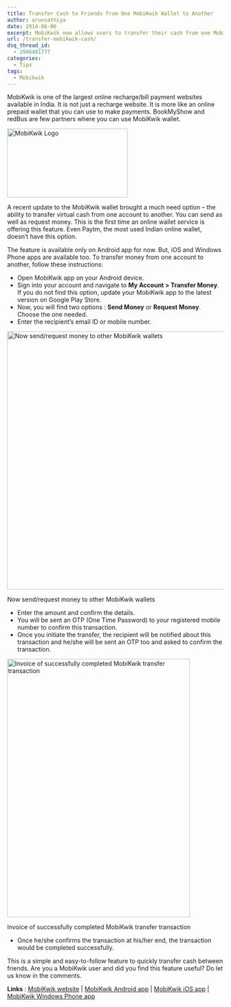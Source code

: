 ```yaml
---
title: Transfer Cash to Friends from One MobiKwik Wallet to Another
author: arunsathiya
date: 2014-06-06
excerpt: MobiKwik now allows users to transfer their cash from one MobiKwik wallet to another MobiKwik wallet with ease. This feature is available only on Android.
url: /transfer-mobikwik-cash/
dsq_thread_id:
  - 2946481777
categories:
  - Tips
tags:
  - Mobikwik
---
```

MobiKwik is one of the largest online recharge/bill payment websites available in India. It is not just a recharge website. It is more like an online prepaid wallet that you can use to make payments. BookMyShow and redBus are few partners where you can use MobiKwik wallet.

[<img class="aligncenter size-full wp-image-80711" src="http://cdn.devilsworkshop.org/files/2014/06/MobiKwik-Logo.jpg" alt="MobiKwik Logo" width="280" height="160" />][1]

A recent update to the MobiKwik wallet brought a much need option &#8211; the ability to transfer virtual cash from one account to another. You can send as well as request money. This is the first time an online wallet service is offering this feature. Even Paytm, the most used Indian online wallet, doesn&#8217;t have this option.

The feature is available only on Android app for now. But, iOS and Windows Phone apps are available too. To transfer money from one account to another, follow these instructions:

  * Open MobiKwik app on your Android device.
  * Sign into your account and navigate to **My Account > Transfer Money**. If you do not find this option, update your MobiKwik app to the latest version on Google Play Store.
  * Now, you will find two options : **Send Money** or **Request Money**. Choose the one needed.
  * Enter the recipient&#8217;s email ID or mobile number.<figure id="attachment_80709" style="width: 508px;" class="wp-caption aligncenter">

[<img class="size-medium wp-image-80709" src="http://cdn.devilsworkshop.org/files/2014/06/MobiKwik-app-now-allows-you-to-send-or-request-money-508x600.png" alt="Now send/request money to other MobiKwik wallets" width="508" height="600" />][2]<figcaption class="wp-caption-text">Now send/request money to other MobiKwik wallets</figcaption></figure> 

  * Enter the amount and confirm the details.
  * You will be sent an OTP (One Time Password) to your registered mobile number to confirm this transaction.
  * Once you initiate the transfer, the recipient will be notified about this transaction and he/she will be sent an OTP too and asked to confirm the transaction.<figure id="attachment_80708" style="width: 425px;" class="wp-caption aligncenter">

[<img class="size-medium wp-image-80708" src="http://cdn.devilsworkshop.org/files/2014/06/MobiKwik-transfer-transaction-invoice-425x600.png" alt="Invoice of successfully completed MobiKwik transfer transaction" width="425" height="600" />][3]<figcaption class="wp-caption-text">Invoice of successfully completed MobiKwik transfer transaction</figcaption></figure> 

  * Once he/she confirms the transaction at his/her end, the transaction would be completed successfully.

This is a simple and easy-to-follow feature to quickly transfer cash between friends. Are you a MobiKwik user and did you find this feature useful? Do let us know in the comments.

**Links** : <a href="https://www.mobikwik.com/" onclick="_gaq.push(['_trackEvent', 'outbound-article', 'https://www.mobikwik.com/', 'MobiKwik website']);" title="MobiKwik website">MobiKwik website</a> | <a href="https://play.google.com/store/apps/details?id=com.mobikwik_new" onclick="_gaq.push(['_trackEvent', 'outbound-article', 'https://play.google.com/store/apps/details?id=com.mobikwik_new', 'MobiKwik Android app']);" title="MobiKwik Android app">MobiKwik Android app</a> | <a href="https://itunes.apple.com/in/app/mobikwik-mobile-recharge-bill/id600002523?ls=1&mt=8" onclick="_gaq.push(['_trackEvent', 'outbound-article', 'https://itunes.apple.com/in/app/mobikwik-mobile-recharge-bill/id600002523?ls=1&mt=8', 'MobiKwik iOS app']);" title="MobiKwik iOS app">MobiKwik iOS app</a> | <a href="http://www.windowsphone.com/en-in/store/app/mobikwik/8cfa6da8-09e2-487a-b884-391d7568c5d8" onclick="_gaq.push(['_trackEvent', 'outbound-article', 'http://www.windowsphone.com/en-in/store/app/mobikwik/8cfa6da8-09e2-487a-b884-391d7568c5d8', 'MobiKwik Windows Phone app']);" title="MobiKwik Windows Phone app">MobiKwik Windows Phone app</a>

 [1]: http://cdn.devilsworkshop.org/files/2014/06/MobiKwik-Logo.jpg
 [2]: http://cdn.devilsworkshop.org/files/2014/06/MobiKwik-app-now-allows-you-to-send-or-request-money.png
 [3]: http://cdn.devilsworkshop.org/files/2014/06/MobiKwik-transfer-transaction-invoice.png
